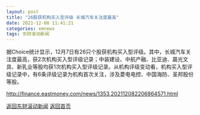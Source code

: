 ```yaml
---
layout: post
title: "26股获机构买入型评级 长城汽车关注度最高"
date: 2021-12-08 11:41:21
categories: emnews
tags: 东财滚动新闻
---
```


据Choice统计显示，12月7日有26只个股获机构买入型评级。其中，长城汽车关注度最高，获2次机构买入型评级记录；中装建设、中航产融、比亚迪、晨光文具、新乳业等股均获1次机构买入型评级记录。从机构评级变动看，机构买入型评级记录中，有6条评级记录为机构首次关注，涉及菱电电控、中国海防、圣邦股份等股。

<http://finance.eastmoney.com/news/1353,202112082206864571.html>

[返回东财滚动新闻](../emnews/)
[返回首页](../)